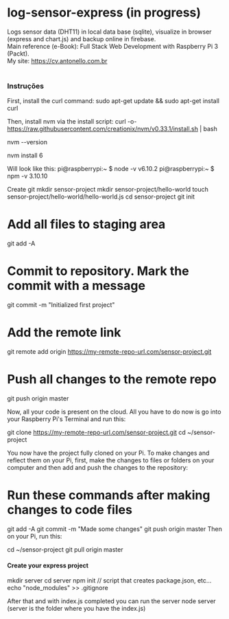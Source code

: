 # log-sensor-express (in progress)
Logs sensor data (DHT11) in local data base (sqlite), visualize in browser (express and chart.js) and backup online in firebase. </br>
Main reference (e-Book): Full Stack Web Development with Raspberry Pi 3 (Packt).</br>
My site: https://cv.antonello.com.br</br>
</br>
<h3>Instruções</h3>


First, install the curl command:
sudo apt-get update && sudo apt-get install curl

Then, install nvm via the install script:
curl -o- https://raw.githubusercontent.com/creationix/nvm/v0.33.1/install.sh | bash

nvm --version

nvm install 6

Will look like this:
pi@raspberrypi:~ $ node -v
v6.10.2
pi@raspberrypi:~ $ npm -v
3.10.10

</h4>Create git</h4>
mkdir sensor-project
mkdir sensor-project/hello-world
touch sensor-project/hello-world/hello-world.js
cd sensor-project
git init

# Add all files to staging area
git add -A

# Commit to repository. Mark the commit with a message
git commit -m "Initialized first project"

# Add the remote link
git remote add origin https://my-remote-repo-url.com/sensor-project.git

# Push all changes to the remote repo
git push origin master

Now, all your code is present on the cloud. All you have to do now is go into your Raspberry Pi's Terminal and run this:

git clone https://my-remote-repo-url.com/sensor-project.git
cd ~/sensor-project

You now have the project fully cloned on your Pi. To make changes and reflect them on your Pi, first, make the changes to files or folders on your computer and then add and push the changes to the repository:

# Run these commands after making changes to code files
git add -A
git commit -m "Made some changes"
git push origin master
Then on your Pi, run this:

cd ~/sensor-project
git pull origin master

<h4>Create your express project </h4>
mkdir server
cd server
npm init // script that creates package.json, etc...
echo "node_modules" >> .gitignore


After that and with index.js completed you can run the server
node server (server is the folder where you have the index.js)

















